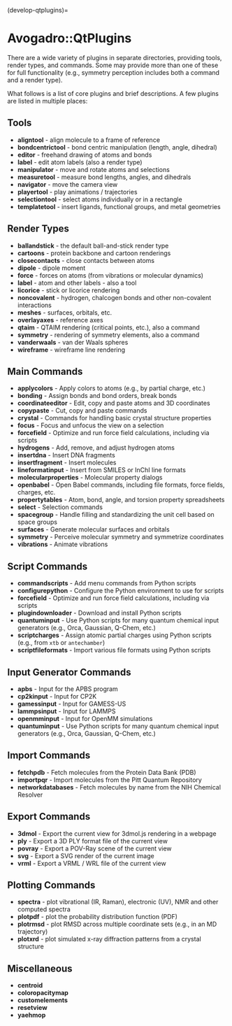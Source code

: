(develop-qtplugins)=

# Avogadro::QtPlugins

There are a wide variety of plugins in separate directories, providing
tools, render types, and commands. Some may provide more than one of these
for full functionality (e.g., symmetry perception includes both a command and a render type).

What follows is a list of core plugins and brief descriptions. A few plugins are listed in multiple places:

## Tools

- **aligntool** - align molecule to a frame of reference
- **bondcentrictool** - bond centric manipulation (length, angle, dihedral)
- **editor** - freehand drawing of atoms and bonds
- **label** - edit atom labels (also a render type)
- **manipulator** - move and rotate atoms and selections
- **measuretool** - measure bond lengths, angles, and dihedrals
- **navigator** - move the camera view
- **playertool** - play animations / trajectories
- **selectiontool** - select atoms individually or in a rectangle
- **templatetool** - insert ligands, functional groups, and metal geometries

## Render Types

- **ballandstick** - the default ball-and-stick render type
- **cartoons** - protein backbone and cartoon renderings
- **closecontacts** - close contacts between atoms
- **dipole** - dipole moment
- **force** - forces on atoms (from vibrations or molecular dynamics)
- **label** - atom and other labels - also a tool
- **licorice** - stick or licorice rendering
- **noncovalent** - hydrogen, chalcogen bonds and other non-covalent interactions
- **meshes** - surfaces, orbitals, etc.
- **overlayaxes** - reference axes
- **qtaim** - QTAIM rendering (critical points, etc.), also a command
- **symmetry** - rendering of symmetry elements, also a command
- **vanderwaals** - van der Waals spheres
- **wireframe** - wireframe line rendering

## Main Commands

- **applycolors** - Apply colors to atoms (e.g., by partial charge, etc.)
- **bonding** - Assign bonds and bond orders, break bonds
- **coordinateeditor** - Edit, copy and paste atoms and 3D coordinates
- **copypaste** - Cut, copy and paste commands
- **crystal** - Commands for handling basic crystal structure properties
- **focus** - Focus and unfocus the view on a selection
- **forcefield** - Optimize and run force field calculations, including via scripts
- **hydrogens** - Add, remove, and adjust hydrogen atoms
- **insertdna** - Insert DNA fragments
- **insertfragment** - Insert molecules
- **lineformatinput** - Insert from SMILES or InChI line formats
- **molecularproperties** - Molecular property dialogs
- **openbabel** - Open Babel commands, including file formats, force fields, charges, etc.
- **propertytables** - Atom, bond, angle, and torsion property spreadsheets
- **select** - Selection commands
- **spacegroup** - Handle filling and standardizing the unit cell based on space groups
- **surfaces** - Generate molecular surfaces and orbitals
- **symmetry** - Perceive molecular symmetry and symmetrize coordinates
- **vibrations** - Animate vibrations

## Script Commands

- **commandscripts** - Add menu commands from Python scripts
- **configurepython** - Configure the Python environment to use for scripts
- **forcefield** - Optimize and run force field calculations, including via scripts
- **plugindownloader** - Download and install Python scripts
- **quantuminput** - Use Python scripts for many quantum chemical input generators (e.g., Orca, Gaussian, Q-Chem, etc.)
- **scriptcharges** - Assign atomic partial charges using Python scripts (e.g., from `xtb` or `antechamber`)
- **scriptfileformats** - Import various file formats using Python scripts

## Input Generator Commands

- **apbs** - Input for the APBS program
- **cp2kinput** - Input for CP2K
- **gamessinput** - Input for GAMESS-US
- **lammpsinput** - Input for LAMMPS
- **openmminput** - Input for OpenMM simulations
- **quantuminput** - Use Python scripts for many quantum chemical input generators (e.g., Orca, Gaussian, Q-Chem, etc.)

## Import Commands

- **fetchpdb** - Fetch molecules from the Protein Data Bank (PDB)
- **importpqr** - Import molecules from the Pitt Quantum Repository
- **networkdatabases** - Fetch molecules by name from the NIH Chemical Resolver

## Export Commands

- **3dmol** - Export the current view for 3dmol.js rendering in a webpage
- **ply** - Export a 3D PLY format file of the current view
- **povray** - Export a POV-Ray scene of the current view
- **svg** - Export a SVG render of the current image
- **vrml** - Export a VRML / WRL file of the current view

## Plotting Commands

- **spectra** - plot vibrational (IR, Raman), electronic (UV), NMR and other computed spectra
- **plotpdf** - plot the probability distribution function (PDF)
- **plotrmsd** - plot RMSD across multiple coordinate sets (e.g., in an MD trajectory)
- **plotxrd** - plot simulated x-ray diffraction patterns from a crystal structure

## Miscellaneous

- **centroid**
- **coloropacitymap**
- **customelements**
- **resetview**
- **yaehmop**
